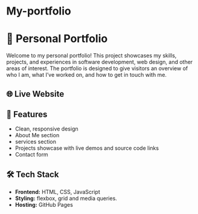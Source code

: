 # My-portfolio
# 💼 Personal Portfolio

Welcome to my personal portfolio! This project showcases my skills, projects, and experiences in software development, web design, and other areas of interest. The portfolio is designed to give visitors an overview of who I am, what I’ve worked on, and how to get in touch with me.

## 🌐 Live Website

## 📌 Features

- Clean, responsive design
- About Me section
- services section
- Projects showcase with live demos and source code links
- Contact form

## 🛠️ Tech Stack

- **Frontend:** HTML, CSS, JavaScript
- **Styling:** flexbox, grid and media queries.
- **Hosting:** GitHub Pages 
